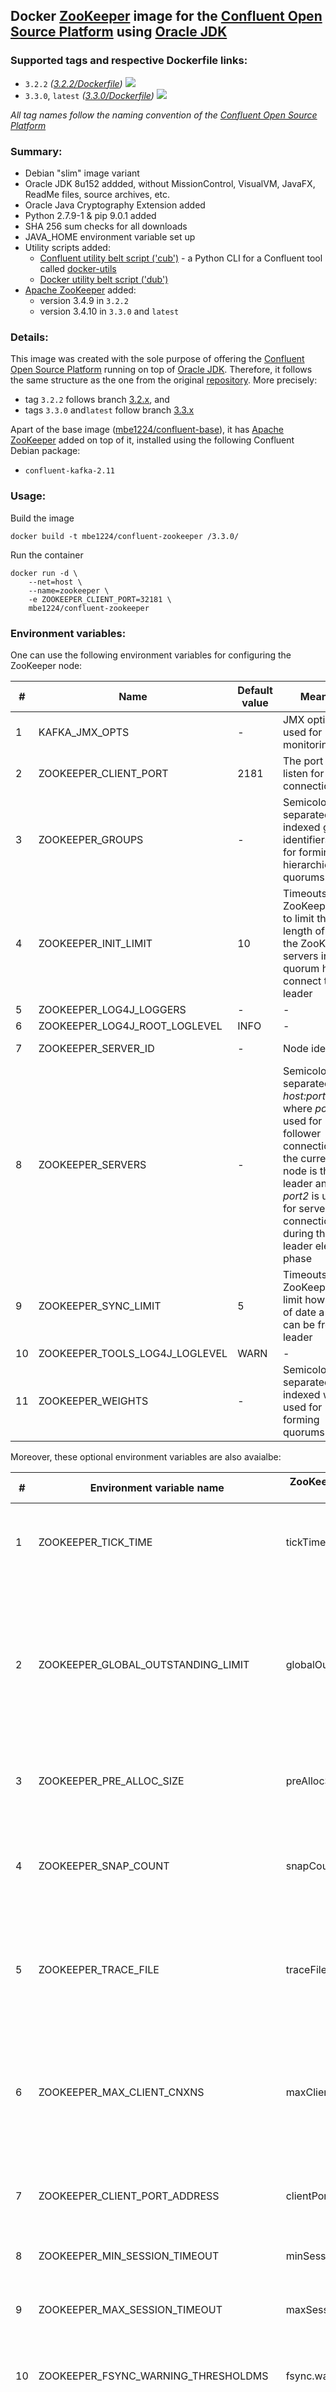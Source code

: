 ## Docker [ZooKeeper] image for the [Confluent Open Source Platform] using [Oracle JDK] ##

### Supported tags and respective Dockerfile links: ###

* ```3.2.2``` _\([3.2.2/Dockerfile]\)_
[![](https://images.microbadger.com/badges/image/mbe1224/confluent-zookeeper:3.2.2.svg)](https://microbadger.com/images/mbe1224/confluent-zookeeper:3.2.2 "")
* ```3.3.0```, ```latest``` _\([3.3.0/Dockerfile]\)_
[![](https://images.microbadger.com/badges/image/mbe1224/confluent-zookeeper:3.3.0.svg)](https://microbadger.com/images/mbe1224/confluent-zookeeper:3.3.0 "")

*All tag names follow the naming convention of the [Confluent Open Source Platform]*

### Summary: ###

- Debian "slim" image variant
- Oracle JDK 8u152 addded, without MissionControl, VisualVM, JavaFX, ReadMe files, source archives, etc.
- Oracle Java Cryptography Extension added
- Python 2.7.9-1 & pip 9.0.1 added
- SHA 256 sum checks for all downloads
- JAVA\_HOME environment variable set up
- Utility scripts added:
    - [Confluent utility belt script ('cub')] - a Python CLI for a Confluent tool called [docker-utils]
    - [Docker utility belt script ('dub')]
- [Apache ZooKeeper] added:
    - version 3.4.9 in ```3.2.2```
    - version 3.4.10 in ```3.3.0``` and ```latest``` 

### Details: ### 

This image was created with the sole purpose of offering the [Confluent Open Source Platform] running on top of [Oracle JDK].
Therefore, it follows the same structure as the one from the original [repository]. More precisely:
- tag ```3.2.2``` follows branch [3.2.x], and 
- tags ```3.3.0``` and```latest``` follow branch [3.3.x]

Apart of the base image ([mbe1224/confluent-base]), it has [Apache ZooKeeper] added on top of it, installed using the following Confluent Debian package:
- ```confluent-kafka-2.11```

### Usage: ###

Build the image
```shell
docker build -t mbe1224/confluent-zookeeper /3.3.0/
```

Run the container
```shell
docker run -d \
    --net=host \
    --name=zookeeper \
    -e ZOOKEEPER_CLIENT_PORT=32181 \
    mbe1224/confluent-zookeeper
```

### Environment variables: ###

One can use the following environment variables for configuring the ZooKeeper node:

| # | Name | Default value | Meaning | Comments |
|---|---|---|---|---|
| 1 | KAFKA\_JMX\_OPTS | - | JMX options used for monitoring | KAFKA\_OPTS should contain 'com.sun.management.jmxremote.rmi.port' property |
| 2 | ZOOKEEPER\_CLIENT\_PORT | 2181  | The port to listen for client connections | - |
| 3 | ZOOKEEPER\_GROUPS | - | Semicolon separated list of indexed group identifiers used for forming hierarchical quorums | Optional, used in ZooKeeper replicated scenarios |
| 4 | ZOOKEEPER\_INIT\_LIMIT | 10 | Timeouts ZooKeeper uses to limit the length of time the ZooKeeper servers in quorum have to connect to a leader | - |
| 5 | ZOOKEEPER\_LOG4J\_LOGGERS | - | - | - |
| 6 | ZOOKEEPER\_LOG4J\_ROOT\_LOGLEVEL | INFO | - | - |
| 7 | ZOOKEEPER\_SERVER\_ID | - | Node identifier | Required in ZooKeeper replicated scenarios |
| 8 | ZOOKEEPER\_SERVERS | - | Semicolon separated list of *host:port1:port2* where *port1* is used for follower connections, if the current node is the leader and *port2* is used for server connections during the leader election phase | - |
| 9 | ZOOKEEPER\_SYNC\_LIMIT | 5 | Timeouts ZooKeeper to limit how far out of date a server can be from a leader | - |
| 10 | ZOOKEEPER\_TOOLS\_LOG4J\_LOGLEVEL | WARN | - | - |
| 11 | ZOOKEEPER\_WEIGHTS | - | Semicolon separated list of indexed weights used for forming quorums | Optional, used in ZooKeeper replicated scenarios |

Moreover, these optional environment variables are also avaialbe:

| # | Environment variable name | ZooKeeper Configuration Parameter | Meaning | Default value |
|---|---|---|---|---|
| 1 | ZOOKEEPER\_TICK\_TIME | tickTime | The length of a single tick, which is the basic time unit used by ZooKeeper, as measured in milliseconds. It is used to regulate heartbeats, and timeouts | 2000 |
| 2 | ZOOKEEPER\_GLOBAL\_OUTSTANDING\_LIMIT | globalOutstandingLimit | Clients can submit requests faster than ZooKeeper can process them, especially if there are a lot of clients. To prevent ZooKeeper from running out of memory due to queued requests, ZooKeeper will throttle clients so that there is no more than globalOutstandingLimit outstanding requests in the system | 1000 |
| 3 | ZOOKEEPER\_PRE\_ALLOC\_SIZE | preAllocSize | To avoid seeks ZooKeeper allocates space in the transaction log file in blocks of preAllocSize kilobytes | 64M |
| 4 | ZOOKEEPER\_SNAP\_COUNT | snapCount | ZooKeeper logs transactions to a transaction log. After snapCount transactions are written to a log file a snapshot is started and a new transaction log file is created | 100000 |
| 5 | ZOOKEEPER\_TRACE\_FILE | traceFile | If this option is defined, requests will be will logged to a trace file named traceFile.year.month.day. Use of this option provides useful debugging information, but will impact performance | - |
| 6 | ZOOKEEPER\_MAX\_CLIENT\_CNXNS | maxClientCnxns | Limits the number of concurrent connections (at the socket level) that a single client, identified by IP address, may make to a single member of the ZooKeeper ensemble. This is used to prevent certain classes of DoS attacks, including file descriptor exhaustion | 60 |
| 7 | ZOOKEEPER\_CLIENT\_PORT\_ADDRESS | clientPortAddress | The address (ipv4, ipv6 or hostname) to listen for client connections; that is, the address that clients attempt to connect to | - |
| 8 | ZOOKEEPER\_MIN\_SESSION\_TIMEOUT | minSessionTimeout | The minimum session timeout in milliseconds that the server will allow the client to negotiate | 2 x tickTime |
| 9 | ZOOKEEPER\_MAX\_SESSION\_TIMEOUT | maxSessionTimeout | The maximum session timeout in milliseconds that the server will allow the client to negotiate | 20 x tickTime |
| 10 | ZOOKEEPER\_FSYNC\_WARNING\_THRESHOLDMS | fsync.warningthresholdms | A warning message will be output to the log whenever an fsync in the Transactional Log (WAL) takes longer than this value, in milliseconds | 1000 |
| 11 | ZOOKEEPER\_AUTOPURGE\_SNAP\_RETAIN\_COUNT | autopurge.snapRetainCount | When enabled, ZooKeeper auto purge feature retains the autopurge.snapRetainCount most recent snapshots and the corresponding transaction logs in the dataDir and dataLogDir respectively and deletes the rest. Minimum value is 3 | 3 |
| 12 | ZOOKEEPER\_AUTOPURGE\_PURGE\_INTERVAL | autopurge.purgeInterval | The time interval in hours for which the purge task has to be triggered. Set to a positive integer (1 and above) to enable the auto purging | 0 |
| 13 | ZOOKEEPER\_SYNC\_ENABLED | syncEnabled | The observers now log transaction and write snapshot to disk by default like the participants. This reduces the recovery time of the observers on restart. Set to "false" to disable this feature | true |
| 14 | ZOOKEEPER\_ELECTION\_ALG | electionAlg | Election implementation to use. A value of "0" corresponds to the original UDP-based version, "1" corresponds to the non-authenticated UDP-based version of fast leader election, "2" corresponds to the authenticated UDP-based version of fast leader election, and "3" corresponds to TCP-based version of fast leader election | 3 |
| 15 | ZOOKEEPER\_INIT\_LIMIT | initLimit | Amount of time, in ticks, to allow followers to connect and sync to a leader | - |
| 16 | ZOOKEEPER\_LEADER\_SERVES | leaderServes | Leader accepts client connections | yes |
| 17 | ZOOKEEPER\_SYNC\_LIMIT | syncLimit | Amount of time, in ticks, to allow followers to sync with ZooKeepe | - |
| 18 | ZOOKEEPER\_CNX\_TIMEOUT | cnxTimeout | Sets the timeout value for opening connections for leader election notifications. Only applicable if you are using electionAlg 3 | - |
| 19 | ZOOKEEPER\_FORCE\_SYNC | forceSync | Requires updates to be synced to media of the transaction log before finishing processing the update | - |
| 20 | ZOOKEEPER\_JUTE\_MAX\_BUFFER | jute.maxbuffer | It specifies the maximum size of the data that can be stored in a znode | 0xfffff |
| 21 | ZOOKEEPER\_SKIP\_ACL | skipACL | Skips ACL checks. This results in a boost in throughput, but opens up full access to the data tree to everyone | - |
| 22 | ZOOKEEPER\_QUORUM\_LISTEN\_ON\_ALL\_IPS | quorumListenOnAllIPs | When set to true the ZooKeeper server will listen for connections from its peers on all available IP addresses, and not only the address configured in the server list of the configuration file. It affects the connections handling the ZAB protocol and the Fast Leader Election protocol | false |

For more information, check the [Apache ZooKeeper's Official Documentation].

### Dual licensed under: ###

* [MIT License]
* [Oracle Binary Code License Agreement]

   [docker-utils]: <https://github.com/confluentinc/cp-docker-images/tree/master/java>
   [Confluent Open Source Platform]: <https://www.confluent.io/product/confluent-open-source/>
   [Apache ZooKeeper]: <https://zookeeper.apache.org/>   
   [Apache ZooKeeper's Official Documentation]: <http://zookeeper.apache.org/doc/trunk/zookeeperAdmin.html>
   [Oracle JDK]: <http://www.oracle.com/technetwork/java/javase/downloads/index.html>
   [ZooKeeper]: <https://zookeeper.apache.org/>   
   [3.2.2/Dockerfile]: <https://github.com/MihaiBogdanEugen/docker-confluent-zookeeper/blob/master/3.2.2/Dockerfile>
   [3.3.0/Dockerfile]: <https://github.com/MihaiBogdanEugen/docker-confluent-zookeeper/blob/master/3.3.0/Dockerfile>
   [Confluent utility belt script ('cub')]: <https://raw.githubusercontent.com/confluentinc/cp-docker-images/df0091f5437113d2764cabb7433eee25fba6a4b6/debian/base/include/cub>
   [Docker utility belt script ('dub')]: <https://raw.githubusercontent.com/confluentinc/cp-docker-images/df0091f5437113d2764cabb7433eee25fba6a4b6/debian/base/include/dub>  
   [repository]: <https://github.com/confluentinc/cp-docker-images>
   [3.2.x]: <https://github.com/confluentinc/cp-docker-images/tree/3.2.x>
   [3.3.x]: <https://github.com/confluentinc/cp-docker-images/tree/3.3.x>   
   [mbe1224/confluent-base]: <https://hub.docker.com/r/mbe1224/confluent-base/>
   [MIT License]: <https://raw.githubusercontent.com/MihaiBogdanEugen/docker-confluent-zookeeper/master/LICENSE>
   [Oracle Binary Code License Agreement]: <https://raw.githubusercontent.com/MihaiBogdanEugen/docker-confluent-zookeeper/master/Oracle_Binary_Code_License_Agreement%20for%20the%20Java%20SE%20Platform_Products_and_JavaFX>